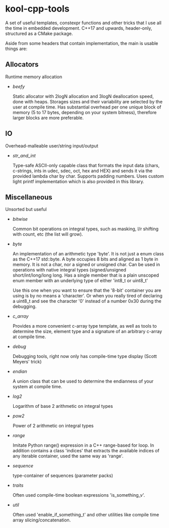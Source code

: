 # kool-cpp-tools
A set of useful templates, constexpr functions and other tricks that I use all the time in embedded development. C++17 and upwards, header-only, structured as a CMake package.

Aside from some headers that contain implementation, the main is usable things are:

## Allocators
Runtime memory allocation
* _beefy_

   Static allocator with 2logN allocation and 3logN deallocation speed, done with heaps.
   Storages sizes and their variability are selected by the user at compile time.
   Has substantial overhead per one unique block of memory (5 to 17 bytes, depending on your system bitness), therefore larger blocks are more preferable.
  
## IO
Overhead-malleable user/string input/output
* _str_and_int_

    Type-safe ASCII-only capable class that formats the input data (chars, c-strings, ints in udec, sdec, oct, hex and HEX) and sends it
    via the provided lambda char by char. Supports padding numbers. 
    Uses custom light printf implementation which is also provided in this library.
    
## Miscellaneous
Unsorted but useful
* _bitwise_

    Common bit operations on integral types, such as masking, l/r shifting with count, etc (the list will grow).
    
* _byte_

    An implementation of an arithmetic type 'byte'. It is not just a
    enum class as the C++17 std::byte. A byte occupies 8 bits and 
    aligned as 1 byte in memory. It is not a char, nor a signed or
    unsigned char. Can be used in operations with native integral types
    (signed/unsigned short/int/long/long long. Has a single member that
    is a plain unscoped enum member with an underlying type of either
    'int8_t or uint8_t'
    
    Use this one when you want to ensure that the '8-bit' container you are using is by no means a 'character'.
    Or when you really tired of declaring a uint8_t and see the character '0' instead of a number 0x30 during the debugging.
    
    
* _c_array_

    Provides a more convenient c-array type template, as well as tools
    to determine the size, element type and a signature of an arbitrary
    c-array at compile time.

* _debug_

    Debugging tools, right now only has compile-time type display (Scott
    Meyers' trick)

* _endian_

    A union class that can be used to determine the endianness of your
    system at compile time.

* _log2_

    Logarithm of base 2 arithmetic on integral types

* _pow2_

    Power of 2 arithmetic on integral types

* _range_

    Imitate Python range() expression in a C++ range-based for loop. In
    addition contains a class 'indices' that extracts the available
    indices of any iterable container, used the same way as 'range'.

* _sequence_

    type-container of sequences (parameter packs)

* _traits_

    Often used compile-time boolean expressions 'is_something_v'.

* _util_
    
    Often used 'enable_if_something_t' and other utilities like compile
    time array slicing/concatenation.
    
